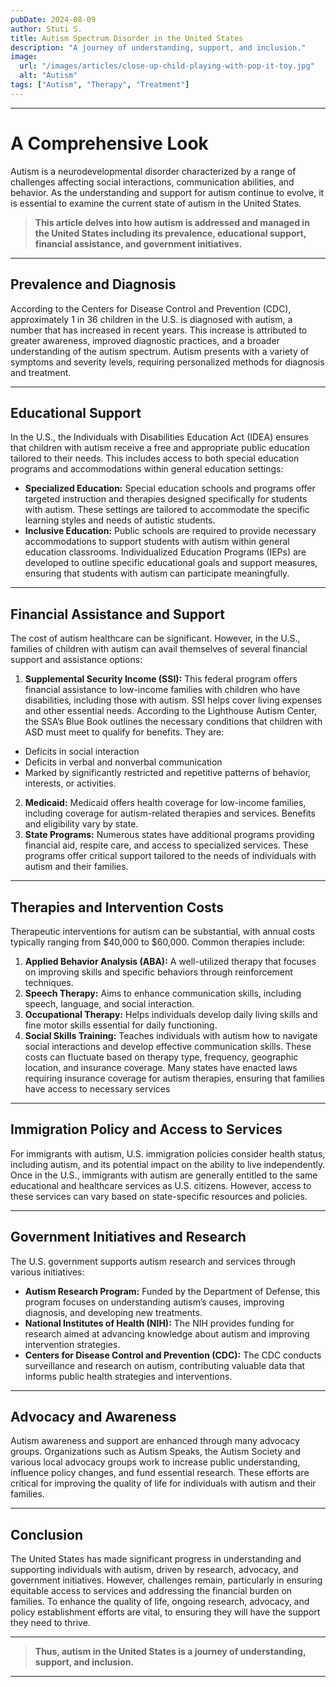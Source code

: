 ```yaml
---
pubDate: 2024-08-09
author: Stuti S.
title: Autism Spectrum Disorder in the United States
description: "A journey of understanding, support, and inclusion."
image:
  url: "/images/articles/close-up-child-playing-with-pop-it-toy.jpg"
  alt: "Autism"
tags: ["Autism", "Therapy", "Treatment"]
---
```

***

# A Comprehensive Look
Autism is a neurodevelopmental disorder characterized by a range of challenges affecting social interactions, communication abilities, and behavior. As the understanding and support for autism continue to evolve, it is essential to examine the current state of autism in the United States.
> **This article delves into how autism is addressed and managed in the United States including its prevalence, educational support, financial assistance, and government initiatives.** 
*** 

## Prevalence and Diagnosis
According to the Centers for Disease Control and Prevention (CDC), approximately 1 in 36 children in the U.S. is diagnosed with autism, a number that has increased in recent years. This increase is attributed to greater awareness, improved diagnostic practices, and a broader understanding of the autism spectrum. Autism presents with a variety of symptoms and severity levels, requiring personalized methods for diagnosis and treatment.
*** 

## Educational Support
In the U.S., the Individuals with Disabilities Education Act (IDEA) ensures that children with autism receive a free and appropriate public education tailored to their needs. This includes access to both special education programs and accommodations within general education settings:
- **Specialized Education:** Special education schools and programs offer targeted instruction and therapies designed specifically for students with autism. These settings are tailored to accommodate the specific learning styles and needs of autistic students.
- **Inclusive Education:** Public schools are required to provide necessary accommodations to support students with autism within general education classrooms. Individualized Education Programs (IEPs) are developed to outline specific educational goals and support measures, ensuring that students with autism can participate meaningfully.
*** 

## Financial Assistance and Support
The cost of autism healthcare can be significant. However, in the U.S., families of children with autism can avail themselves of several financial support and assistance options:
1. **Supplemental Security Income (SSI):** This federal program offers financial assistance to low-income families with children who have disabilities, including those with autism. SSI helps cover living expenses and other essential needs. According to the Lighthouse Autism Center, the SSA’s  Blue Book outlines the necessary conditions that children with ASD must meet to qualify for benefits. They are:
- Deficits in social interaction 
- Deficits in verbal and nonverbal communication 
- Marked by significantly restricted and repetitive patterns of behavior, interests, or activities.
2. **Medicaid:** Medicaid offers health coverage for low-income families, including coverage for autism-related therapies and services. Benefits and eligibility vary by state.
3. **State Programs:** Numerous states have additional programs providing financial aid, respite care, and access to specialized services. These programs offer critical support tailored to the needs of individuals with autism and their families.
***

## Therapies and Intervention Costs
Therapeutic interventions for autism can be substantial, with annual costs typically ranging from $40,000 to $60,000. Common therapies include:
1. **Applied Behavior Analysis (ABA):** A well-utilized therapy that focuses on improving skills and specific behaviors through reinforcement techniques.
2. **Speech Therapy:** Aims to enhance communication skills, including speech, language, and social interaction.
3. **Occupational Therapy:** Helps individuals develop daily living skills and fine motor skills essential for daily functioning.
4. **Social Skills Training:** Teaches individuals with autism how to navigate social interactions and develop effective communication skills.
These costs can fluctuate based on therapy type, frequency, geographic location, and insurance coverage. Many states have enacted laws requiring insurance coverage for autism therapies, ensuring that families have access to necessary services
*** 

## Immigration Policy and Access to Services
For immigrants with autism, U.S. immigration policies consider health status, including autism, and its potential impact on the ability to live independently. Once in the U.S., immigrants with autism are generally entitled to the same educational and healthcare services as U.S. citizens. However, access to these services can vary based on state-specific resources and policies.
*** 

## Government Initiatives and Research
The U.S. government supports autism research and services through various initiatives:
- **Autism Research Program:** Funded by the Department of Defense, this program focuses on understanding autism’s causes, improving diagnosis, and developing new treatments.
- **National Institutes of Health (NIH):** The NIH provides funding for research aimed at advancing knowledge about autism and improving intervention strategies.
- **Centers for Disease Control and Prevention (CDC):** The CDC conducts surveillance and research on autism, contributing valuable data that informs public health strategies and interventions.
*** 

## Advocacy and Awareness
Autism awareness and support are enhanced through many advocacy groups. Organizations such as Autism Speaks, the Autism Society and various local advocacy groups work to increase public understanding, influence policy changes, and fund essential research. These efforts are critical for improving the quality of life for individuals with autism and their families.
***

## Conclusion
The United States has made significant progress in understanding and supporting individuals with autism, driven by research, advocacy, and government initiatives. However, challenges remain, particularly in ensuring equitable access to services and addressing the financial burden on families. To enhance the quality of life, ongoing research, advocacy, and policy establishment efforts are vital, to ensuring they will have the support they need to thrive.
*** 
> **Thus, autism in the United States is a journey of understanding, support, and inclusion.**
*** 
